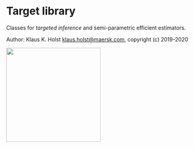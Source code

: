 
# Target library

Classes for *targeted inference* and semi-parametric efficient estimators.

Author: Klaus K. Holst <klaus.holst@maersk.com>, copyright (c) 2019-2020


<img style="float: left;" src="targeted.png" width="250px"/>

<div style="clear: left;"></div>
